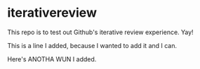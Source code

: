# iterativereview
This repo is to test out Github's iterative review experience. Yay!

This is a line I added, because I wanted to add it and I can.

Here's ANOTHA WUN I added.
